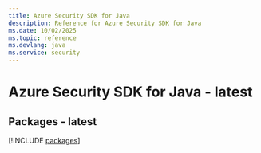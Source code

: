 ```yaml
---
title: Azure Security SDK for Java
description: Reference for Azure Security SDK for Java
ms.date: 10/02/2025
ms.topic: reference
ms.devlang: java
ms.service: security
---
```

# Azure Security SDK for Java - latest
## Packages - latest
[!INCLUDE [packages](security-index.md)]